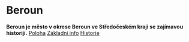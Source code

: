 # Beroun
**Beroun je město v okrese Beroun ve Středočeském kraji se zajímavou historijí.**
[Poloha](/poloha.md) [Základní info](/info.md) [Historie](/historie.md)
